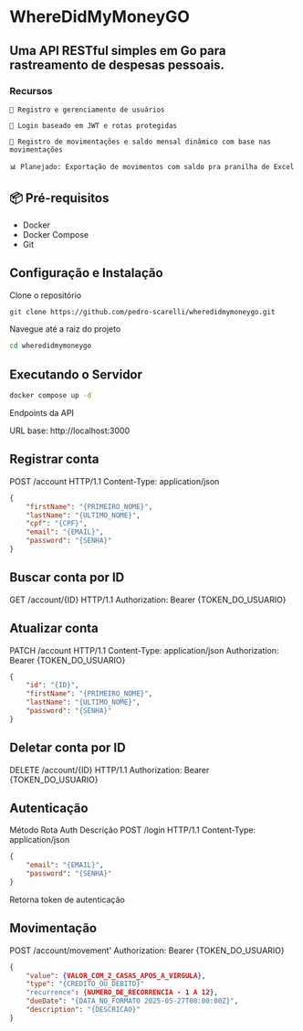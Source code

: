 # WhereDidMyMoneyGO

## Uma API RESTful simples em Go para rastreamento de despesas pessoais.

### Recursos

    👤 Registro e gerenciamento de usuários

    🔐 Login baseado em JWT e rotas protegidas

    💸 Registro de movimentações e saldo mensal dinâmico com base nas movimentações

    📊 Planejado: Exportação de movimentos com saldo pra pranilha de Excel

## 📦 Pré-requisitos

- Docker
- Docker Compose
- Git

## Configuração e Instalação

Clone o repositório

```bash
git clone https://github.com/pedro-scarelli/wheredidmymoneygo.git
```

Navegue até a raiz do projeto

```bash
cd wheredidmymoneygo
```

## Executando o Servidor

```bash
docker compose up -d
```

Endpoints da API

URL base: http://localhost:3000

## Registrar conta

POST /account HTTP/1.1
Content-Type: application/json

```json
{
    "firstName": "{PRIMEIRO_NOME}",
    "lastName": "{ULTIMO_NOME}",
    "cpf": "{CPF}",
    "email": "{EMAIL}",
    "password": "{SENHA}"
}
```
## Buscar conta por ID

GET /account/{ID} HTTP/1.1
Authorization: Bearer {TOKEN_DO_USUARIO}

## Atualizar conta

PATCH /account HTTP/1.1
Content-Type: application/json
Authorization: Bearer {TOKEN_DO_USUARIO}

```json
{
    "id": "{ID}",
    "firstName": "{PRIMEIRO_NOME}",
    "lastName": "{ULTIMO_NOME}",
    "password": "{SENHA}"
}
```
## Deletar conta por ID

DELETE /account/{ID} HTTP/1.1
Authorization: Bearer {TOKEN_DO_USUARIO}

## Autenticação

Método Rota Auth Descrição
POST /login HTTP/1.1
Content-Type: application/json

```json
{
    "email": "{EMAIL}",
    "password": "{SENHA}"
}
```
Retorna token de autenticação

## Movimentação

POST /account/movement'
Authorization: Bearer {TOKEN_DO_USUARIO}

```json
{
    "value": {VALOR_COM_2_CASAS_APOS_A_VIRGULA},
    "type": "{CREDITO_OU_DEBITO}"
    "recurrence": {NUMERO_DE_RECORRENCIA - 1 A 12},
    "dueDate": "{DATA_NO_FORMATO 2025-05-27T00:00:00Z}",
    "description": "{DESCRICAO}"
}
```
